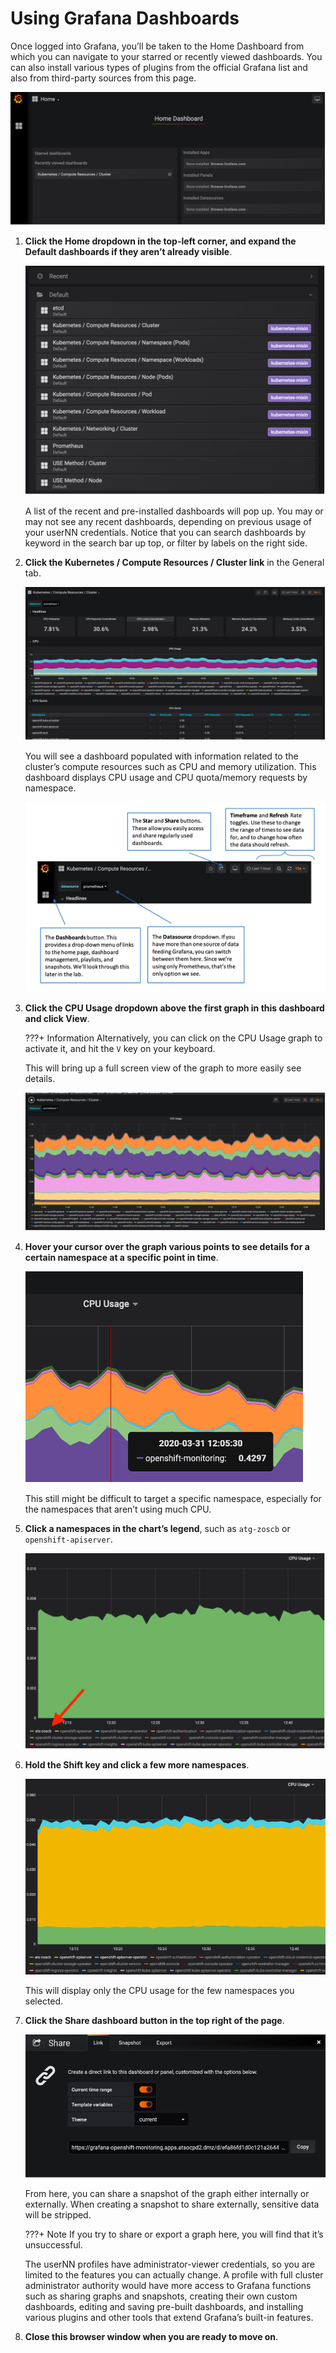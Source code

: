 # Using Grafana Dashboards

Once logged into Grafana, you’ll be taken to the Home Dashboard from which you can navigate to your starred or recently viewed dashboards. You can also install various types of plugins from the official Grafana list and also from third-party sources from this page.

![grafana-home](../images/grafana-home.png)

1. **Click the Home dropdown in the top-left corner, and expand the Default dashboards if they aren’t already visible**.

    ![dashboard-dropdown](../images/dashboard-dropdown.png)

    A list of the recent and pre-installed dashboards will pop up. You may or may not see any recent dashboards, depending on previous usage of your userNN credentials. Notice that you can search dashboards by keyword in the search bar up top, or filter by labels on the right side.

1. **Click the Kubernetes / Compute Resources / Cluster link** in the General tab.

    ![kubernetes-graph](../images/kubernetes-graph.png)

    You will see a dashboard populated with information related to the cluster’s compute resources such as CPU and memory utilization. This dashboard displays CPU usage and CPU quota/memory requests by namespace.

    ![grafana-options](../images/grafana-options.png)

1. **Click the CPU Usage dropdown above the first graph in this dashboard and click View**.

    ???+ Information
        Alternatively, you can click on the CPU Usage graph to activate it, and hit the `V` key on your keyboard.

    This will bring up a full screen view of the graph to more easily see details.

    ![graph-details-1](../images/graph-details-1.png)

1. **Hover your cursor over the graph various points to see details for a certain namespace at a specific point in time**.

    ![graph-details-2](../images/graph-details-2.png)

    This still might be difficult to target a specific namespace, especially for the namespaces that aren’t using much CPU.

1. **Click a namespaces in the chart’s legend**, such as `atg-zoscb` or `openshift-apiserver`.

    ![legend](../images/legend.png)

1. **Hold the Shift key and click a few more namespaces**.

    ![legend-2](../images/legend-2.png)

    This will display only the CPU usage for the few namespaces you selected.

1. **Click the Share dashboard button in the top right of the page**.

    ![share-link](../images/share-link.png)

    From here, you can share a snapshot of the graph either internally or externally. When creating a snapshot to share externally, sensitive data will be stripped.

    ???+ Note
        If you try to share or export a graph here, you will find that it’s unsuccessful.

    The userNN profiles have administrator-viewer credentials, so you are limited to the features you can actually change. A profile with full cluster administrator authority would have more access to Grafana functions such as sharing graphs and snapshots, creating their own custom dashboards, editing and saving pre-built dashboards, and installing various plugins and other tools that extend Grafana’s built-in features.

1. **Close this browser window when you are ready to move on**.

